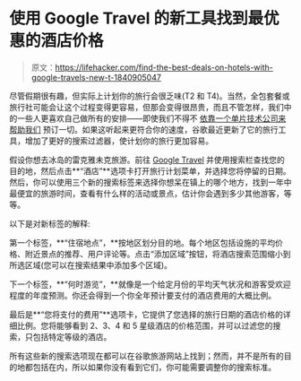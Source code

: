# 使用 Google Travel 的新工具找到最优惠的酒店价格

> 原文：<https://lifehacker.com/find-the-best-deals-on-hotels-with-google-travels-new-t-1840905047>

尽管假期很有趣，但实际上计划你的旅行会很乏味(T2 和 T4)。当然，全包套餐或旅行社可能会让这个过程变得更容易，但那会变得很昂贵，而且不管怎样，我们中的一些人更喜欢自己做所有的安排——即使我们不得不 [依靠一个单片技术公司来帮助我们](https://lifehacker.com/how-and-when-you-can-access-the-biggest-upcoming-google-1831792988) 预订一切。如果这听起来更符合你的速度，谷歌最近更新了它的旅行工具，增加了更好的搜索过滤器，使计划你的旅行更加容易。



假设你想去冰岛的雷克雅未克旅游。前往 [Google Travel](https://www.google.com/travel) 并使用搜索栏查找您的目的地，然后点击**“酒店”**选项卡打开旅行计划菜单，并选择您将停留的日期。然后，你可以使用三个新的搜索标签来选择你想呆在镇上的哪个地方，找到一年中最便宜的旅游时间，查看有什么样的活动或景点，估计你会遇到多少其他游客，等等。

以下是对新标签的解释:

第一个标签，**“住宿地点”，**按地区划分目的地。每个地区包括设施的平均价格、附近景点的推荐、用户评论等。点击“添加区域”按钮，将酒店搜索范围缩小到所选区域(您可以在搜索结果中添加多个区域)。

下一个标签，**“何时游览”，**就像是一个给定月份的平均天气状况和游客受欢迎程度的年度预测。你还会得到一个你全年预计要支付的酒店费用的大概比例。

最后是**“您将支付的费用”**选项卡，它提供了您选择的旅行日期的酒店价格的详细比例。您将能够看到 2、3、4 和 5 星级酒店的价格范围，并可以过滤您的搜索，只包括特定等级的酒店。

所有这些新的搜索选项现在都可以在谷歌旅游网站上找到；然而，并不是所有的目的地都包括在内，所以如果你没有看到它们，你可能需要调整你的搜索标准。